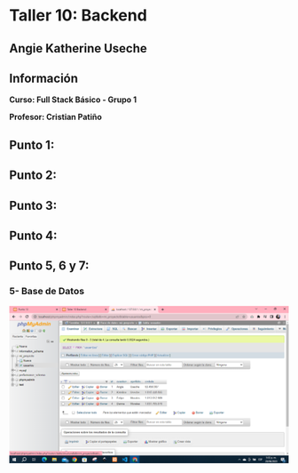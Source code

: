 <h1>Taller 10: Backend </h1>
<h2>Angie Katherine Useche </h2>


<h2>Información</h2>
<b><p>Curso: Full Stack Básico - Grupo 1</p>
<p>Profesor: Cristian Patiño</p></b>

<h2>Punto 1: </h2>
<h2>Punto 2: </h2>
<h2>Punto 3: </h2>
<h2>Punto 4: </h2>
<h2>Punto 5, 6 y 7: </h2>

<h3>5- Base de Datos</h3>
<img src="./public/images/punto5.PNG" alt="mysql">



